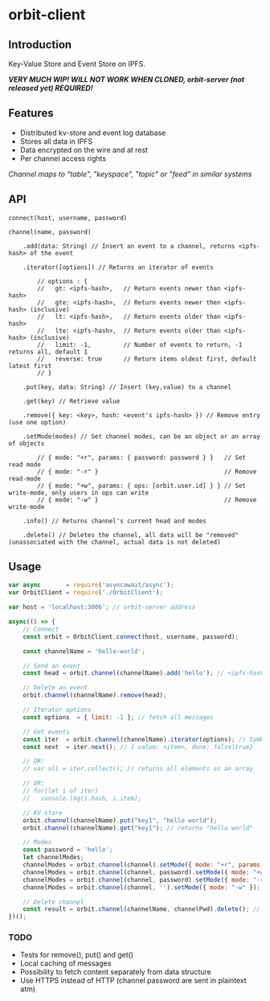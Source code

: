 # orbit-client

## Introduction

Key-Value Store and Event Store on IPFS.

***VERY MUCH WIP! WILL NOT WORK WHEN CLONED, orbit-server (not released yet) REQUIRED!***

## Features
- Distributed kv-store and event log database
- Stores all data in IPFS
- Data encrypted on the wire and at rest
- Per channel access rights

_Channel maps to "table", "keyspace", "topic" or "feed" in similar systems_

## API
    connect(host, username, password)

    channel(name, password)

        .add(data: String) // Insert an event to a channel, returns <ipfs-hash> of the event

        .iterator([options]) // Returns an iterator of events

            // options : { 
            //   gt: <ipfs-hash>,   // Return events newer than <ipfs-hash>
            //   gte: <ipfs-hash>,  // Return events newer then <ipfs-hash> (inclusive)
            //   lt: <ipfs-hash>,   // Return events older than <ipfs-hash>
            //   lte: <ipfs-hash>,  // Return events older than <ipfs-hash> (inclusive)
            //   limit: -1,         // Number of events to return, -1 returns all, default 1
            //   reverse: true      // Return items oldest first, default latest first
            // }

        .put(key, data: String) // Insert (key,value) to a channel

        .get(key) // Retrieve value

        .remove({ key: <key>, hash: <event's ipfs-hash> }) // Remove entry (use one option)

        .setMode(modes) // Set channel modes, can be an object or an array of objects

            // { mode: "+r", params: { password: password } }   // Set read mode
            // { mode: "-r" }                                   // Remove read-mode
            // { mode: "+w", params: { ops: [orbit.user.id] } } // Set write-mode, only users in ops can write
            // { mode: "-w" }                                   // Remove write-mode

        .info() // Returns channel's current head and modes

        .delete() // Deletes the channel, all data will be "removed" (unassociated with the channel, actual data is not deleted)

## Usage
```javascript
var async       = require('asyncawait/async');
var OrbitClient = require('./OrbitClient');

var host = 'localhost:3006'; // orbit-server address

async(() => {
    // Connect
    const orbit = OrbitClient.connect(host, username, password);

    const channelName = 'hello-world';

    // Send an event
    const head = orbit.channel(channelName).add('hello'); // <ipfs-hash>

    // Delete an event
    orbit.channel(channelName).remove(head);

    // Iterator options
    const options  = { limit: -1 }; // fetch all messages

    // Get events
    const iter  = orbit.channel(channelName).iterator(options); // Symbol.iterator
    const next  = iter.next(); // { value: <item>, done: false|true}

    // OR:
    // var all = iter.collect(); // returns all elements as an array

    // OR:
    // for(let i of iter)
    //   console.log(i.hash, i.item);

    // KV-store
    orbit.channel(channelName).put("key1", "hello world");
    orbit.channel(channelName).get("key1"); // returns "hello world"

    // Modes
    const password = 'hello';
    let channelModes;
    channelModes = orbit.channel(channel).setMode({ mode: "+r", params: { password: password } }); // { modes: { r: { password: 'hello' } } }
    channelModes = orbit.channel(channel, password).setMode({ mode: "+w", params: { ops: [orbit.user.id] } }); // { modes: { ... } }
    channelModes = orbit.channel(channel, password).setMode({ mode: "-r" }); // { modes: { ... } }
    channelModes = orbit.channel(channel, '').setMode({ mode: "-w" }); // { modes: {} }

    // Delete channel
    const result = orbit.channel(channelName, channelPwd).delete(); // true | false
})();
```

### TODO
- Tests for remove(), put() and get()
- Local caching of messages
- Possibility to fetch content separately from data structure
- Use HTTPS instead of HTTP (channel password are sent in plaintext atm)
